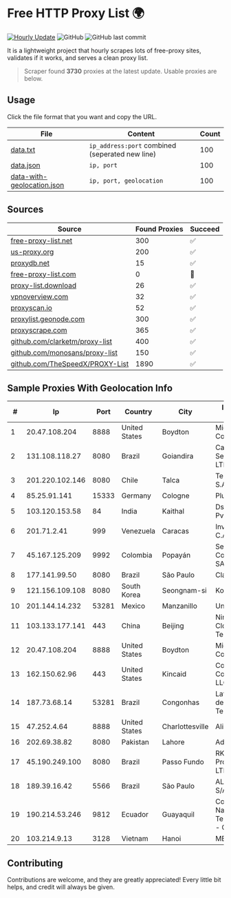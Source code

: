 
# Free HTTP Proxy List 🌍

[![Hourly Update](https://github.com/mertguvencli/http-proxy-list/actions/workflows/main.yml/badge.svg?branch=main)](https://github.com/mertguvencli/http-proxy-list/actions/workflows/main.yml)
![GitHub](https://img.shields.io/github/license/mertguvencli/http-proxy-list)
![GitHub last commit](https://img.shields.io/github/last-commit/mertguvencli/http-proxy-list)

It is a lightweight project that hourly scrapes lots of free-proxy sites, validates if it works, and serves a clean proxy list.


> Scraper found **3730** proxies at the latest update. Usable proxies are below.

## Usage

Click the file format that you want and copy the URL.


|File|Content|Count|
|----|-------|-----|
|[data.txt](https://raw.githubusercontent.com/mertguvencli/http-proxy-list/main/proxy-list/data.txt)|`ip_address:port` combined (seperated new line)|100|
|[data.json](https://raw.githubusercontent.com/mertguvencli/http-proxy-list/main/proxy-list/data.json)|`ip, port`|100|
|[data-with-geolocation.json](https://raw.githubusercontent.com/mertguvencli/http-proxy-list/main/proxy-list/data-with-geolocation.json)|`ip, port, geolocation`|100|

## Sources

|Source|Found Proxies|Succeed|
|------|-------------|-------|
|[free-proxy-list.net](https://free-proxy-list.net)|300|✅|
|[us-proxy.org](https://www.us-proxy.org)|200|✅|
|[proxydb.net](http://proxydb.net)|15|✅|
|[free-proxy-list.com](https://free-proxy-list.com/?page=&port=&type%5B%5D=http&type%5B%5D=https&up_time=0&search=Search)|0|🚫|
|[proxy-list.download](https://www.proxy-list.download/HTTP)|26|✅|
|[vpnoverview.com](https://vpnoverview.com/privacy/anonymous-browsing/free-proxy-servers)|32|✅|
|[proxyscan.io](https://www.proxyscan.io)|52|✅|
|[proxylist.geonode.com](https://proxylist.geonode.com/api/proxy-list?limit=300&page=1&sort_by=lastChecked&sort_type=desc&protocols=http,https)|300|✅|
|[proxyscrape.com](https://api.proxyscrape.com/v2/?request=displayproxies&protocol=http&timeout=10000&country=all&ssl=all&anonymity=all)|365|✅|
|[github.com/clarketm/proxy-list](https://raw.githubusercontent.com/clarketm/proxy-list/master/proxy-list-raw.txt)|400|✅|
|[github.com/monosans/proxy-list](https://raw.githubusercontent.com/monosans/proxy-list/main/proxies/http.txt)|150|✅|
|[github.com/TheSpeedX/PROXY-List](https://raw.githubusercontent.com/TheSpeedX/PROXY-List/master/http.txt)|1890|✅|


## Sample Proxies With Geolocation Info

|#|Ip|Port|Country|City|Internet Service Provider|
|-|--|----|-------|----|-------------------------|
|1|20.47.108.204|8888|United States|Boydton|Microsoft Corporation|
|2|131.108.118.27|8080|Brazil|Goiandira|Catalão Bandnet Serviços Multimídia LTDA - ME|
|3|201.220.102.146|8080|Chile|Talca|Telefonica del Sur S.A.|
|4|85.25.91.141|15333|Germany|Cologne|PlusServer GmbH|
|5|103.120.153.58|84|India|Kaithal|Dstech Cyberspace Pvt Ltd|
|6|201.71.2.41|999|Venezuela|Caracas|Inversiones Rdn3 C.A|
|7|45.167.125.209|9992|Colombia|Popayán|Sepcom Comunicaciones SAS|
|8|177.141.99.50|8080|Brazil|São Paulo|Claro S.A.|
|9|121.156.109.108|8080|South Korea|Seongnam-si|Korea Telecom|
|10|201.144.14.232|53281|Mexico|Manzanillo|Uninet S.A. de C.V|
|11|103.133.177.141|443|China|Beijing|Ningbo Silicon Cloud Information Technology Co|
|12|20.47.108.204|8888|United States|Boydton|Microsoft Corporation|
|13|162.150.62.96|443|United States|Kincaid|Comcast Cable Communications, LLC|
|14|187.73.68.14|53281|Brazil|Congonhas|Lafaiete Provedor de Internet e Telecomunic Ltda|
|15|47.252.4.64|8888|United States|Charlottesville|Alibaba.com LLC|
|16|202.69.38.82|8080|Pakistan|Lahore|Advertiese Flag|
|17|45.190.249.100|8080|Brazil|Passo Fundo|RK Telecom Provedor Internet LTDA|
|18|189.39.16.42|5566|Brazil|São Paulo|ALGAR TELECOM S/A|
|19|190.214.53.246|9812|Ecuador|Guayaquil|Corporacion Nacional De Telecomunicaciones - CNT EP|
|20|103.214.9.13|3128|Vietnam|Hanoi|MEGACORE|



## Contributing

Contributions are welcome, and they are greatly appreciated! Every
little bit helps, and credit will always be given.

